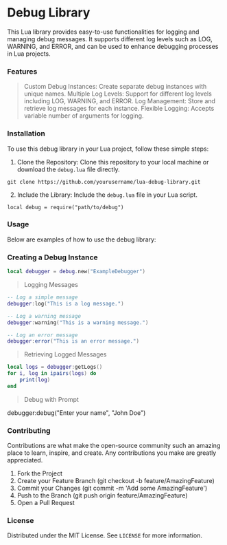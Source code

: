 # Debug Library

This Lua library provides easy-to-use functionalities for logging and managing debug messages. It supports different log levels such as LOG, WARNING, and ERROR, and can be used to enhance debugging processes in Lua projects.

### Features
> Custom Debug Instances: Create separate debug instances with unique names.
> Multiple Log Levels: Support for different log levels including LOG, WARNING, and ERROR.
> Log Management: Store and retrieve log messages for each instance.
> Flexible Logging: Accepts variable number of arguments for logging.

### Installation
To use this debug library in your Lua project, follow these simple steps:

1. Clone the Repository: Clone this repository to your local machine or download the `debug.lua` file directly.

```
git clone https://github.com/yourusername/lua-debug-library.git
```
2. Include the Library: Include the `debug.lua` file in your Lua script.

```
local debug = require("path/to/debug")
```

### Usage
Below are examples of how to use the debug library:

### Creating a Debug Instance

```lua
local debugger = debug.new("ExampleDebugger")
```
> Logging Messages

```lua
-- Log a simple message
debugger:log("This is a log message.")

-- Log a warning message
debugger:warning("This is a warning message.")

-- Log an error message
debugger:error("This is an error message.")
```
> Retrieving Logged Messages

```lua
local logs = debugger:getLogs()
for i, log in ipairs(logs) do
    print(log)
end
```
> Debug with Prompt

debugger:debug("Enter your name", "John Doe")

### Contributing
Contributions are what make the open-source community such an amazing place to learn, inspire, and create. Any contributions you make are greatly appreciated.

1. Fork the Project
2. Create your Feature Branch (git checkout -b feature/AmazingFeature)
3. Commit your Changes (git commit -m 'Add some AmazingFeature')
4. Push to the Branch (git push origin feature/AmazingFeature)
5. Open a Pull Request
   
### License
Distributed under the MIT License. See `LICENSE` for more information.
